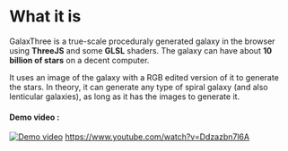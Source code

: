 # What it is
GalaxThree is a true-scale proceduraly generated galaxy in the browser using **ThreeJS** and some **GLSL** shaders. The galaxy can have about **10 billion of stars** on a decent computer. 

It uses an image of the galaxy with a RGB edited version of it to generate the stars. In theory, it can generate any type of spiral galaxy (and also lenticular galaxies), as long as it has the images to generate it.

#### Demo video :
[![Demo video](https://i.imgur.com/CriaWXA.png)](https://www.youtube.com/watch?v=Ddzazbn7l6A "Demonstration video")
https://www.youtube.com/watch?v=Ddzazbn7l6A